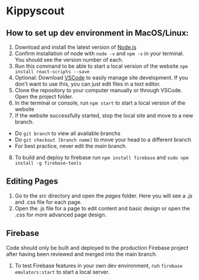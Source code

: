 # Kippyscout
## How to set up dev environment in MacOS/Linux:
1. Download and install the latest version of [Node.js](https://nodejs.org/en/download/prebuilt-installer)
2. Confirm installation of node with `node -v` and `npm -v` in your terminal. You should see the version number of each.
3. Run this command to be able to start a local version of the website `npm install react-scripts --save`
4. Optional: Download [VSCode](https://code.visualstudio.com) to easily manage site development. If you don't want to use this, you can just edit files in a text editor.
5. Clone the repository to your computer manually or through VSCode. Open the project folder.
6. In the terminal or console, run `npm start` to start a local version of the website
7. If the website successfully started, stop the local site and move to a new branch.
  - Do `git branch` to view all available branchs
  - Do `git checkout [branch name]` to move your head to a different branch
  - For best practice, never edit the *main* branch.
8. To build and deploy to firebase run `npm install firebase` and `sudo npm install -g firebase-tools`

## Editing Pages
1. Go to the *src* directory and open the *pages* folder. Here you will see a .js and .css file for each page.
2. Open the .js file for a page to edit content and basic design or open the .css for more advanced page design.

## Firebase
Code should only be built and deployed to the production Firebase project after having been reviewed and merged into the main branch.
1. To test Firebase features in your own dev environment, run `firebase emulators:start` to start a local server.
